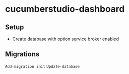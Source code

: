 # cucumberstudio-dashboard


## Setup

- Create database with option service broker enabled


## Migrations

`Add-migration init`
`Update-database`